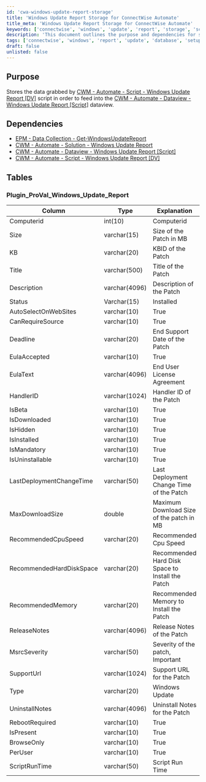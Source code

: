 ```yaml
---
id: 'cwa-windows-update-report-storage'
title: 'Windows Update Report Storage for ConnectWise Automate'
title_meta: 'Windows Update Report Storage for ConnectWise Automate'
keywords: ['connectwise', 'windows', 'update', 'report', 'storage', 'script']
description: 'This document outlines the purpose and dependencies for storing data from the Windows Update Report script in ConnectWise Automate. It includes a detailed table structure for the Plugin_ProVal_Windows_Update_Report, which captures essential information about Windows updates, including size, status, and recommended system requirements.'
tags: ['connectwise', 'windows', 'report', 'update', 'database', 'setup']
draft: false
unlisted: false
---
```

## Purpose

Stores the data grabbed by [CWM - Automate - Script - Windows Update Report [DV]](https://proval.itglue.com/DOC-5078775-10861682) script in order to feed into the [CWM - Automate - Dataview - Windows Update Report [Script]](https://proval.itglue.com/DOC-5078775-10861701) dataview.

## Dependencies

- [EPM - Data Collection - Get-WindowsUpdateReport](https://proval.itglue.com/DOC-5078775-10372095)
- [CWM - Automate - Solution - Windows Update Report](https://proval.itglue.com/DOC-5078775-10861707)
- [CWM - Automate - Dataview - Windows Update Report [Script]](https://proval.itglue.com/DOC-5078775-10861701)
- [CWM - Automate - Script - Windows Update Report [DV]](https://proval.itglue.com/DOC-5078775-10861682)

## Tables

### Plugin_ProVal_Windows_Update_Report

| Column                       | Type           | Explanation                                        |
|------------------------------|----------------|----------------------------------------------------|
| Computerid                   | int(10)        | Computerid                                        |
| Size                         | varchar(15)    | Size of the Patch in MB                           |
| KB                           | varchar(20)    | KBID of the Patch                                 |
| Title                        | varchar(500)   | Title of the Patch                                |
| Description                  | varchar(4096)  | Description of the Patch                          |
| Status                       | Varchar(15)    | Installed | Not Installed                          |
| AutoSelectOnWebSites        | varchar(10)    | True | False                                     |
| CanRequireSource             | varchar(10)    | True | False                                     |
| Deadline                     | varchar(20)    | End Support Date of the Patch                     |
| EulaAccepted                 | varchar(10)    | True | False                                     |
| EulaText                     | varchar(4096)  | End User License Agreement                         |
| HandlerID                    | varchar(1024)  | Handler ID of the Patch                           |
| IsBeta                       | varchar(10)    | True | False                                     |
| IsDownloaded                 | varchar(10)    | True | False                                     |
| IsHidden                     | varchar(10)    | True | False                                     |
| IsInstalled                  | varchar(10)    | True | False                                     |
| IsMandatory                  | varchar(10)    | True | False                                     |
| IsUninstallable              | varchar(10)    | True | False                                     |
| LastDeploymentChangeTime     | varchar(50)    | Last Deployment Change Time of the Patch         |
| MaxDownloadSize              | double         | Maximum Download Size of the patch in MB         |
| RecommendedCpuSpeed          | varchar(20)    | Recommended Cpu Speed                              |
| RecommendedHardDiskSpace     | varchar(20)    | Recommended Hard Disk Space to Install the Patch  |
| RecommendedMemory            | varchar(20)    | Recommended Memory to Install the Patch           |
| ReleaseNotes                 | varchar(4096)  | Release Notes of the Patch                        |
| MsrcSeverity                 | varchar(50)    | Severity of the patch, Important | Critical | etc |
| SupportUrl                   | varchar(1024)  | Support URL for the Patch                         |
| Type                         | varchar(20)    | Windows Update | Driver | Third Party             |
| UninstallNotes               | varchar(4096)  | Uninstall Notes for the Patch                     |
| RebootRequired                | varchar(10)    | True | False                                     |
| IsPresent                    | varchar(10)    | True | False                                     |
| BrowseOnly                   | varchar(10)    | True | False                                     |
| PerUser                      | varchar(10)    | True | False                                     |
| ScriptRunTime                | varchar(50)    | Script Run Time                                   |



